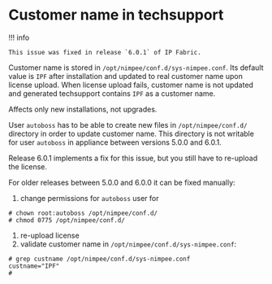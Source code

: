 # Customer name in techsupport

!!! info

    This issue was fixed in release `6.0.1` of IP Fabric.

Customer name is stored in `/opt/nimpee/conf.d/sys-nimpee.conf`. Its default value is `IPF` after installation and
updated to real customer name upon license upload. When license upload fails, customer name is not updated and generated
techsupport contains `IPF` as a customer name.

Affects only new installations, not upgrades.

User `autoboss` has to be able to create new files in `/opt/nimpee/conf.d/` directory in order to update customer name.
This directory is not writable for user `autoboss` in appliance between versions 5.0.0 and 6.0.1.

Release 6.0.1 implements a fix for this issue, but you still have to re-upload the license.

For older releases between 5.0.0 and 6.0.0 it can be fixed manually:

1. change permissions for `autoboss` user for

  ```shell
  # chown root:autoboss /opt/nimpee/conf.d/
  # chmod 0775 /opt/nimpee/conf.d/
  ```

1. re-upload license
1. validate customer name in `/opt/nimpee/conf.d/sys-nimpee.conf`:

  ```shell
  # grep custname /opt/nimpee/conf.d/sys-nimpee.conf
  custname="IPF"
  #
  ```
